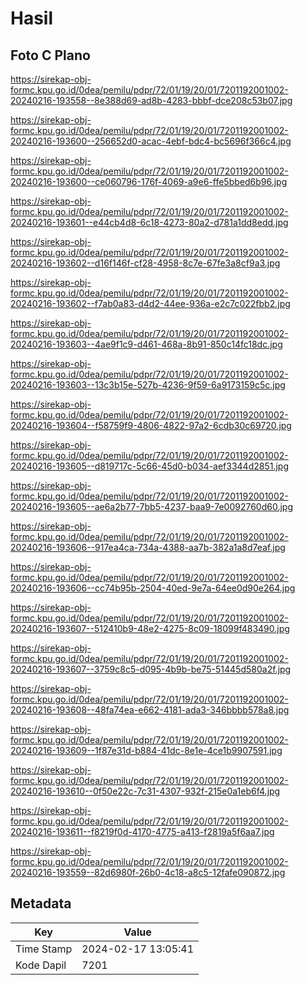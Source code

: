 # Hasil

## Foto C Plano

https://sirekap-obj-formc.kpu.go.id/0dea/pemilu/pdpr/72/01/19/20/01/7201192001002-20240216-193558--8e388d69-ad8b-4283-bbbf-dce208c53b07.jpg

https://sirekap-obj-formc.kpu.go.id/0dea/pemilu/pdpr/72/01/19/20/01/7201192001002-20240216-193600--256652d0-acac-4ebf-bdc4-bc5696f366c4.jpg

https://sirekap-obj-formc.kpu.go.id/0dea/pemilu/pdpr/72/01/19/20/01/7201192001002-20240216-193600--ce060796-176f-4069-a9e6-ffe5bbed6b96.jpg

https://sirekap-obj-formc.kpu.go.id/0dea/pemilu/pdpr/72/01/19/20/01/7201192001002-20240216-193601--e44cb4d8-6c18-4273-80a2-d781a1dd8edd.jpg

https://sirekap-obj-formc.kpu.go.id/0dea/pemilu/pdpr/72/01/19/20/01/7201192001002-20240216-193602--d16f146f-cf28-4958-8c7e-67fe3a8cf9a3.jpg

https://sirekap-obj-formc.kpu.go.id/0dea/pemilu/pdpr/72/01/19/20/01/7201192001002-20240216-193602--f7ab0a83-d4d2-44ee-936a-e2c7c022fbb2.jpg

https://sirekap-obj-formc.kpu.go.id/0dea/pemilu/pdpr/72/01/19/20/01/7201192001002-20240216-193603--4ae9f1c9-d461-468a-8b91-850c14fc18dc.jpg

https://sirekap-obj-formc.kpu.go.id/0dea/pemilu/pdpr/72/01/19/20/01/7201192001002-20240216-193603--13c3b15e-527b-4236-9f59-6a9173159c5c.jpg

https://sirekap-obj-formc.kpu.go.id/0dea/pemilu/pdpr/72/01/19/20/01/7201192001002-20240216-193604--f58759f9-4806-4822-97a2-6cdb30c69720.jpg

https://sirekap-obj-formc.kpu.go.id/0dea/pemilu/pdpr/72/01/19/20/01/7201192001002-20240216-193605--d819717c-5c66-45d0-b034-aef3344d2851.jpg

https://sirekap-obj-formc.kpu.go.id/0dea/pemilu/pdpr/72/01/19/20/01/7201192001002-20240216-193605--ae6a2b77-7bb5-4237-baa9-7e0092760d60.jpg

https://sirekap-obj-formc.kpu.go.id/0dea/pemilu/pdpr/72/01/19/20/01/7201192001002-20240216-193606--917ea4ca-734a-4388-aa7b-382a1a8d7eaf.jpg

https://sirekap-obj-formc.kpu.go.id/0dea/pemilu/pdpr/72/01/19/20/01/7201192001002-20240216-193606--cc74b95b-2504-40ed-9e7a-64ee0d90e264.jpg

https://sirekap-obj-formc.kpu.go.id/0dea/pemilu/pdpr/72/01/19/20/01/7201192001002-20240216-193607--512410b9-48e2-4275-8c09-18099f483490.jpg

https://sirekap-obj-formc.kpu.go.id/0dea/pemilu/pdpr/72/01/19/20/01/7201192001002-20240216-193607--3759c8c5-d095-4b9b-be75-51445d580a2f.jpg

https://sirekap-obj-formc.kpu.go.id/0dea/pemilu/pdpr/72/01/19/20/01/7201192001002-20240216-193608--48fa74ea-e662-4181-ada3-346bbbb578a8.jpg

https://sirekap-obj-formc.kpu.go.id/0dea/pemilu/pdpr/72/01/19/20/01/7201192001002-20240216-193609--1f87e31d-b884-41dc-8e1e-4ce1b9907591.jpg

https://sirekap-obj-formc.kpu.go.id/0dea/pemilu/pdpr/72/01/19/20/01/7201192001002-20240216-193610--0f50e22c-7c31-4307-932f-215e0a1eb6f4.jpg

https://sirekap-obj-formc.kpu.go.id/0dea/pemilu/pdpr/72/01/19/20/01/7201192001002-20240216-193611--f8219f0d-4170-4775-a413-f2819a5f6aa7.jpg

https://sirekap-obj-formc.kpu.go.id/0dea/pemilu/pdpr/72/01/19/20/01/7201192001002-20240216-193559--82d6980f-26b0-4c18-a8c5-12fafe090872.jpg


## Metadata

| Key        | Value               |
| ---------- | ------------------- |
| Time Stamp | 2024-02-17 13:05:41 |
| Kode Dapil | 7201                |



